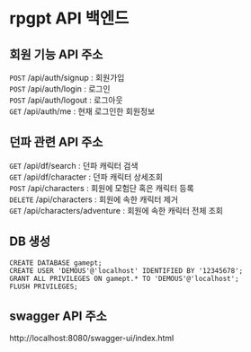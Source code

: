 # rpgpt API 백엔드
## 회원 기능 API 주소
```POST``` /api/auth/signup : 회원가입  
```POST``` /api/auth/login : 로그인  
```POST``` /api/auth/logout : 로그아웃  
```GET``` /api/auth/me : 현재 로그인한 회원정보

## 던파 관련 API 주소
```GET``` /api/df/search : 던파 캐릭터 검색  
```GET``` /api/df/character : 던파 캐릭터 상세조회  
```POST``` /api/characters : 회원에 모험단 혹은 캐릭터 등록  
```DELETE``` /api/characters : 회원에 속한 캐릭터 제거  
```GET``` /api/characters/adventure : 회원에 속한 캐릭터 전체 조회

## DB 생성
```
CREATE DATABASE gamept;
CREATE USER 'DEMOUS'@'localhost' IDENTIFIED BY '12345678';
GRANT ALL PRIVILEGES ON gamept.* TO 'DEMOUS'@'localhost';
FLUSH PRIVILEGES;
```

## swagger API 주소
http://localhost:8080/swagger-ui/index.html


